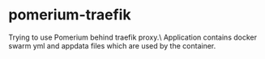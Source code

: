# pomerium-traefik

Trying to use Pomerium behind traefik proxy.\\
Application contains docker swarm yml and appdata files which are used by the container.
